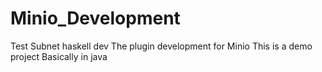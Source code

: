 # Minio_Development
Test
Subnet haskell dev
The plugin development for Minio
This is a demo project
Basically in java

